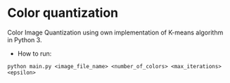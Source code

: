 # Color quantization

Color Image Quantization using own implementation of K-means algorithm in Python 3.

- How to run:

```
python main.py <image_file_name> <number_of_colors> <max_iterations> <epsilon>
```
